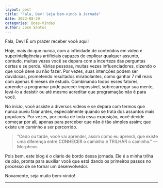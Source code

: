 ```yaml
---
layout: post
title: "Fala, Dev! Seja bem-vindo à Jornada"
date: 2023-08-29
categories: Boas-Vindas
author: José Santos
---
```

Fala, Dev! É um prazer receber você aqui!

Hoje, mais do que nunca, com a infinidade de conteúdos em vídeo e superinteligências artificiais capazes de explicar qualquer assunto, contudo, muitas vezes você se depara com a incerteza das perguntas certas e se perde. Várias pessoas, muitas vezes influenciadores, dizendo o que você deve ou não fazer. Por vezes, suas intenções podem ser duvidosas, prometendo resultados mirabolantes, como ganhar 7 mil reais com apenas 6 meses de estudo. Combinando todos esses fatores, aprender a programar pode parecer impossível, sobrecarregar sua mente, levá-lo a desistir ou até mesmo acreditar que programação não é para você.

No início, você assiste a diversos vídeos e se depara com termos que nunca ouviu falar antes, especialmente quando se trata dos assuntos mais populares. Por vezes, por conta de toda essa exposição, você decide começar por ali, apenas para perceber que não é tão simples assim; que existe um caminho a ser percorrido.

> "Cedo ou tarde, você vai aprender, assim como eu aprendi, que existe uma diferença entre CONHECER o caminho e TRILHAR o caminho."
> ― Morpheus

Pois bem, este blog é o diário de bordo dessa jornada. Ele é a minha trilha de pão, pronta para auxiliar você que está dando os primeiros passos no processo de se tornar um desenvolvedor.

Novamente, seja muito bem-vindo!

---
